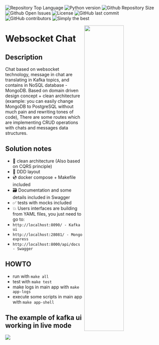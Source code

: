 ![Repository Top Language](https://img.shields.io/github/languages/top/Simongolovinskiy/websocket-chat)
![Python version](https://img.shields.io/badge/python-3.10-blue.svg)
![Github Repository Size](https://img.shields.io/github/repo-size/Simongolovinskiy/websocket-chat)
![Github Open Issues](https://img.shields.io/github/issues/Simongolovinskiy/websocket-chat)
![License](https://img.shields.io/badge/license-MIT-green)
![GitHub last commit](https://img.shields.io/github/last-commit/Simongolovinskiy/websocket-chat)
![GitHub contributors](https://img.shields.io/github/contributors/Simongolovinskiy/websocket-chat)
![Simply the best](https://img.shields.io/badge/simply-the%20best%20%3B%29-orange)

<img align="right" width="50%" src="./images/image.jpg">

# Websocket Chat

## Description

Chat based on websocket technology, message in chat 
are translating in Kafka topics, and contains in NoSQL database -
MongoDB. Based on domain driven design
concept + clean architecture (example: you can easily change
MongoDB to PostgreSQL without much pain and rewriting tones of code), There are some routes which are implementing
CRUD operations with chats and messages data structures.

## Solution notes

- :trident: clean architecture (Also based on CQRS principle)
- :book: DDD layout
- :cd: docker compose + Makefile included
- :card_file_box: Documentation and some details included in Swagger
- :white_check_mark: tests with mocks included
- :boom: Users interfaces are building from YAML files, you just need to go to:
- ```http://localhost:8090/ - Kafka ui```
- ```http://localhost:28081/ - Mongo express```
- ```http://localhost:8000/api/docs - Swagger```

## HOWTO

- run with `make all`
- test with `make test`
- make logs in main app with `make app-logs`
- execute some scripts in main app with `make app-shell`

## The example of kafka ui working in live mode

<img src="./images/make-run.png">
